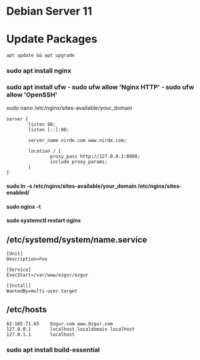 # Debian Server 11

# Update Packages

```
apt update && apt upgrade
```

### sudo apt install nginx
### sudo apt install ufw - sudo ufw allow 'Nginx HTTP' - sudo ufw allow 'OpenSSH'
sudo nano /etc/nginx/sites-available/your_domain

```
server {
        listen 80;
        listen [::]:80;

        server_name nirde.com www.nirde.com;

        location / {
                proxy_pass http://127.0.0.1:8000;
                include proxy_params;
        }
}
```

#### sudo ln -s /etc/nginx/sites-available/your_domain /etc/nginx/sites-enabled/
#### sudo nginx -t
#### sudo systemctl restart nginx

## /etc/systemd/system/name.service
```
[Unit]
Description=Foo

[Service]
ExecStart=/var/www/ozgur/ozgur

[Install]
WantedBy=multi-user.target
```
## /etc/hosts
```
82.165.71.65    0zgur.com www.0zgur.com
127.0.0.1       localhost.localdomain localhost
127.0.1.1       localhost
```
### sudo apt install build-essential

